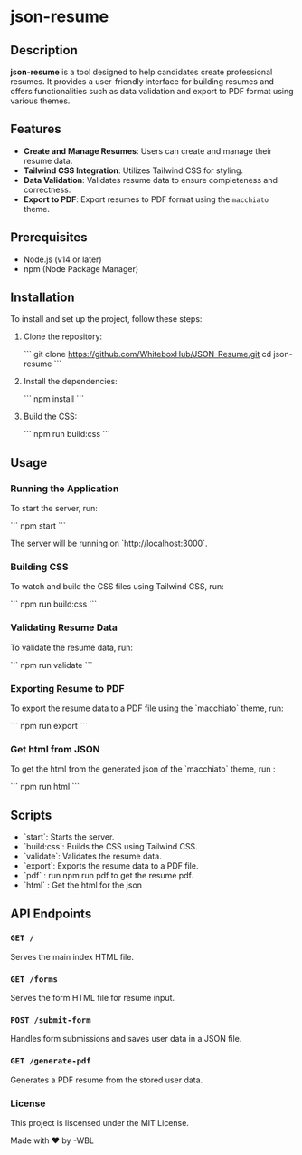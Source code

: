 # json-resume

## Description
**json-resume** is a tool designed to help candidates create professional resumes. It provides a user-friendly interface for building resumes and offers functionalities such as data validation and export to PDF format using various themes.

## Features
- **Create and Manage Resumes**: Users can create and manage their resume data.
- **Tailwind CSS Integration**: Utilizes Tailwind CSS for styling.
- **Data Validation**: Validates resume data to ensure completeness and correctness.
- **Export to PDF**: Export resumes to PDF format using the `macchiato` theme.

## Prerequisites

- Node.js (v14 or later)
- npm (Node Package Manager)

## Installation

To install and set up the project, follow these steps:

1. Clone the repository:

    \`\`\`
    git clone https://github.com/WhiteboxHub/JSON-Resume.git
    cd json-resume
    \`\`\`

2. Install the dependencies:

    \`\`\`
    npm install
    \`\`\`

3. Build the CSS:

    \`\`\`
    npm run build:css
    \`\`\`

## Usage

### Running the Application

To start the server, run:

\`\`\`
npm start
\`\`\`

The server will be running on \`http://localhost:3000\`.

### Building CSS

To watch and build the CSS files using Tailwind CSS, run:

\`\`\`
npm run build:css
\`\`\`

### Validating Resume Data

To validate the resume data, run:

\`\`\`
npm run validate
\`\`\`

### Exporting Resume to PDF

To export the resume data to a PDF file using the \`macchiato\` theme, run:

\`\`\`
npm run export
\`\`\`

### Get html from JSON

To get the html from the generated json of the \`macchiato\` theme, run :

\`\`\`
npm run html
\`\`\`

## Scripts

- \`start\`: Starts the server.
- \`build:css\`: Builds the CSS using Tailwind CSS.
- \`validate\`: Validates the resume data.
- \`export\`: Exports the resume data to a PDF file.
- \`pdf\` : run npm run pdf to get the resume pdf.
- \`html\` : Get the html for the json


## API Endpoints

### `GET /`

Serves the main index HTML file.

### `GET /forms`

Serves the form HTML file for resume input.

### `POST /submit-form`

Handles form submissions and saves user data in a JSON file.

### `GET /generate-pdf`

Generates a PDF resume from the stored user data.

### License

This project is liscensed under the MIT License.

Made with ❤ by -WBL 